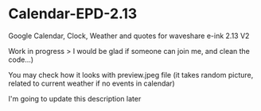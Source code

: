 # Calendar-EPD-2.13
Google Calendar, Clock, Weather and quotes for waveshare e-ink 2.13 V2

Work in progress > I would be glad if someone can join me, and clean the code...)

You may check how it looks with preview.jpeg file (it takes random picture, related to current weather if no events in calendar) 

I'm going to update this description later
